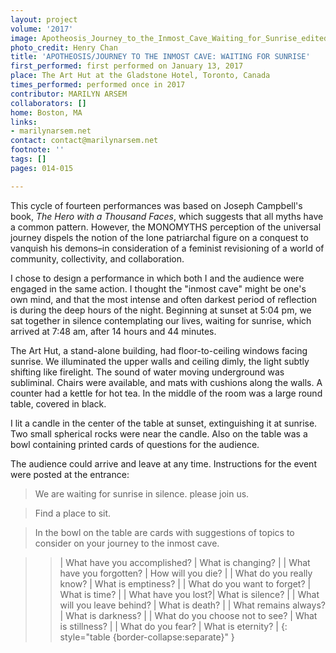 ```yaml
---
layout: project
volume: '2017'
image: Apotheosis_Journey_to_the_Inmost_Cave_Waiting_for_Sunrise_edited.png
photo_credit: Henry Chan
title: 'APOTHEOSIS/JOURNEY TO THE INMOST CAVE: WAITING FOR SUNRISE'
first_performed: first performed on January 13, 2017
place: The Art Hut at the Gladstone Hotel, Toronto, Canada
times_performed: performed once in 2017
contributor: MARILYN ARSEM
collaborators: []
home: Boston, MA
links:
- marilynarsem.net
contact: contact@marilynarsem.net
footnote: ''
tags: []
pages: 014-015

---
```


This cycle of fourteen performances was based on Joseph Campbell's book, _The Hero with a Thousand Faces_, which suggests that all myths have a common pattern. However, the MONOMYTHS perception of the universal journey dispels the notion of the lone patriarchal figure on a conquest to vanquish his demons–in consideration of a feminist revisioning of a world of community, collectivity, and collaboration.

I chose to design a performance in which both I and the audience were engaged in the same action. I thought the "inmost cave" might be one's own mind, and that the most intense and often darkest period of reflection is during the deep hours of the night. Beginning at sunset at 5:04 pm, we sat together in silence contemplating our lives, waiting for sunrise, which arrived at 7:48 am, after 14 hours and 44 minutes.

The Art Hut, a stand-alone building, had floor-to-ceiling windows facing sunrise. We illuminated the upper walls and ceiling dimly, the light subtly shifting like firelight. The sound of water moving underground was subliminal. Chairs were available, and mats with cushions along the walls. A counter had a kettle for hot tea. In the middle of the room was a large round table, covered in black.

I lit a candle in the center of the table at sunset, extinguishing it at sunrise. Two small spherical rocks were near the candle. Also on the table was a bowl containing printed cards of questions for the audience.

The audience could arrive and leave at any time. Instructions for the event were posted at the entrance:

> We are waiting for sunrise in silence. please join us.

> Find a place to sit.

> In the bowl on the table are cards with suggestions of topics to consider on your journey to the inmost cave.

> > | What have you accomplished? | What is changing? |
| What have you forgotten? | How will you die? |
| What do you really know? | What is emptiness? |
| What do you want to forget? | What is time? |
| What have you lost?| What is silence? |
| What will you leave behind? | What is death? |
| What remains always? | What is darkness? |
| What do you choose not to see? | What is stillness? |
| What do you fear? | What is eternity? |
{: style="table {border-collapse:separate}" }
